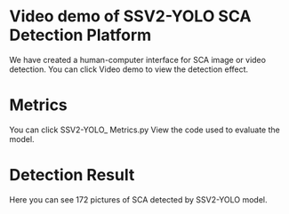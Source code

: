 # Video demo of SSV2-YOLO SCA Detection Platform
We have created a human-computer interface for SCA image or video detection. You can click Video demo to view the detection effect.

# Metrics
You can click SSV2-YOLO_ Metrics.py View the code used to evaluate the model.

# Detection Result
Here you can see 172 pictures of SCA detected by SSV2-YOLO model.
